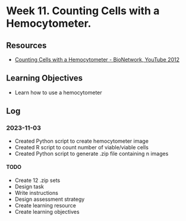 # Week 11. Counting Cells with a Hemocytometer.

## Resources

+ [Counting Cells with a Hemocytometer - BioNetwork, YouTube 2012](https://youtu.be/pP0xERLUhyc?si=VuGRVFv75Rax0fKF)

## Learning Objectives

+ Learn how to use a hemocytometer

## Log

### 2023-11-03

+ Created Python script to create hemocytometer image
+ Created R script to count number of viable/viable cells
+ Created Python script to generate .zip file containing n images

#### TODO

+ Create 12 .zip sets
+ Design task
+ Write instructions
+ Design assessment strategy
+ Create learning resource
+ Create learning objectives 
